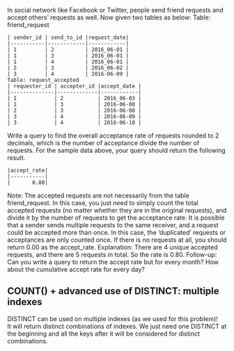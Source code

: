 In social network like Facebook or Twitter, people send friend requests and accept others’ requests as well. Now given two tables as below:
Table: friend_request

	| sender_id | send_to_id |request_date|
	|-----------|------------|------------|
	| 1         | 2          | 2016_06-01 |
	| 1         | 3          | 2016_06-01 |
	| 1         | 4          | 2016_06-01 |
	| 2         | 3          | 2016_06-02 |
	| 3         | 4          | 2016-06-09 |
	Table: request_accepted
	| requester_id | accepter_id |accept_date |
	|--------------|-------------|------------|
	| 1            | 2           | 2016_06-03 |
	| 1            | 3           | 2016-06-08 |
	| 2            | 3           | 2016-06-08 |
	| 3            | 4           | 2016-06-09 |
	| 3            | 4           | 2016-06-10 |
Write a query to find the overall acceptance rate of requests rounded to 2 decimals, which is the number of acceptance divide the number of requests.
For the sample data above, your query should return the following result.

	|accept_rate|
	|-----------|
	|       0.80|
Note:
The accepted requests are not necessarily from the table friend_request. In this case, you just need to simply count the total accepted requests (no matter whether they are in the original requests), and divide it by the number of requests to get the acceptance rate.
It is possible that a sender sends multiple requests to the same receiver, and a request could be accepted more than once. In this case, the ‘duplicated’ requests or acceptances are only counted once.
If there is no requests at all, you should return 0.00 as the accept_rate.
Explanation: There are 4 unique accepted requests, and there are 5 requests in total. So the rate is 0.80.
Follow-up:
Can you write a query to return the accept rate but for every month?
How about the cumulative accept rate for every day?

## COUNT() + advanced use of DISTINCT: multiple indexes

DISTINCT can be used on multiple indexes (as we used for this problem)!  
It will return distinct combinations of indexes. We just need one DISTINCT at the beginning and all the keys after it will be considered for distinct combinations.